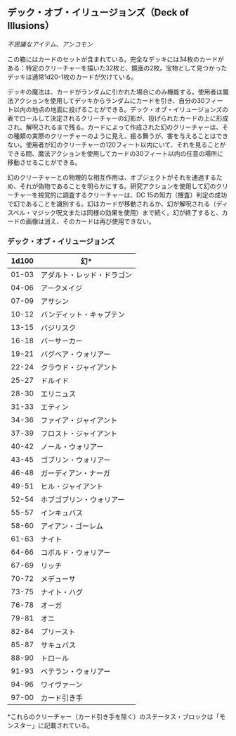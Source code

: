 ## デック・オブ・イリュージョンズ（Deck of Illusions）
*不思議なアイテム、アンコモン*

この箱にはカードのセットが含まれている。完全なデッキには34枚のカードがある：特定のクリーチャーを描いた32枚と、鏡面の2枚。宝物として見つかったデッキは通常1d20-1枚のカードが欠けている。

デッキの魔法は、カードがランダムに引かれた場合にのみ機能する。使用者は魔法アクションを使用してデッキからランダムにカードを引き、自分の30フィート以内の地点の地面に投げることができる。デック・オブ・イリュージョンズの表でロールして決定されるクリーチャーの幻影が、投げられたカードの上に形成され、解呪されるまで残る。カードによって作成された幻のクリーチャーは、その種類の実際のクリーチャーのように見え、振る舞うが、害を与えることはできない。使用者が幻のクリーチャーの120フィート以内にいて、それを見ることができる間、魔法アクションを使用してカードの30フィート以内の任意の場所に移動させることができる。

幻のクリーチャーとの物理的な相互作用は、オブジェクトがそれを通過するため、それが偽物であることを明らかにする。研究アクションを使用して幻のクリーチャーを視覚的に調査するクリーチャーは、DC 15の知力（捜査）判定の成功で幻であることを識別する。幻はカードが移動されるか、幻が解呪される（ディスペル・マジック呪文または同様の効果を使用）まで続く。幻が終了すると、カードの画像は消え、そのカードは再び使用できない。

### デック・オブ・イリュージョンズ

| 1d100 | 幻* |
|-------|-----|
| 01-03 | アダルト・レッド・ドラゴン |
| 04-06 | アークメイジ |
| 07-09 | アサシン |
| 10-12 | バンディット・キャプテン |
| 13-15 | バジリスク |
| 16-18 | バーサーカー |
| 19-21 | バグベア・ウォリアー |
| 22-24 | クラウド・ジャイアント |
| 25-27 | ドルイド |
| 28-30 | エリニュス |
| 31-33 | エティン |
| 34-36 | ファイア・ジャイアント |
| 37-39 | フロスト・ジャイアント |
| 40-42 | ノール・ウォリアー |
| 43-45 | ゴブリン・ウォリアー |
| 46-48 | ガーディアン・ナーガ |
| 49-51 | ヒル・ジャイアント |
| 52-54 | ホブゴブリン・ウォリアー |
| 55-57 | インキュバス |
| 58-60 | アイアン・ゴーレム |
| 61-63 | ナイト |
| 64-66 | コボルド・ウォリアー |
| 67-69 | リッチ |
| 70-72 | メデューサ |
| 73-75 | ナイト・ハグ |
| 76-78 | オーガ |
| 79-81 | オニ |
| 82-84 | プリースト |
| 85-87 | サキュバス |
| 88-90 | トロール |
| 91-93 | ベテラン・ウォリアー |
| 94-96 | ワイヴァーン |
| 97-00 | カード引き手 |

*これらのクリーチャー（カード引き手を除く）のステータス・ブロックは「モンスター」に記載されている。